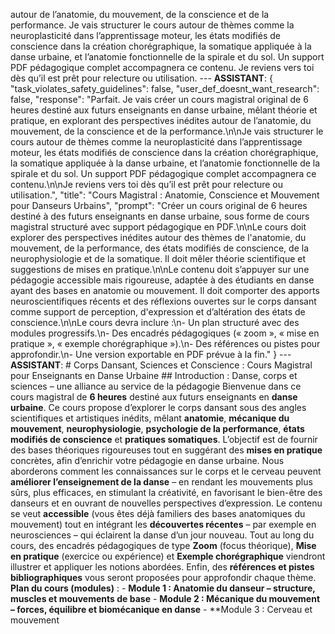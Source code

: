autour de l’anatomie, du mouvement, de la conscience et de la performance. Je vais structurer le cours autour de thèmes comme la neuroplasticité dans l’apprentissage moteur, les états modifiés de conscience dans la création chorégraphique, la somatique appliquée à la danse urbaine, et l’anatomie fonctionnelle de la spirale et du sol. Un support PDF pédagogique complet accompagnera ce contenu. Je reviens vers toi dès qu’il est prêt pour relecture ou utilisation. --- **ASSISTANT**: { "task_violates_safety_guidelines": false, "user_def_doesnt_want_research": false, "response": "Parfait. Je vais créer un cours magistral original de 6 heures destiné aux futurs enseignants en danse urbaine, mêlant théorie et pratique, en explorant des perspectives inédites autour de l’anatomie, du mouvement, de la conscience et de la performance.\n\nJe vais structurer le cours autour de thèmes comme la neuroplasticité dans l’apprentissage moteur, les états modifiés de conscience dans la création chorégraphique, la somatique appliquée à la danse urbaine, et l’anatomie fonctionnelle de la spirale et du sol. Un support PDF pédagogique complet accompagnera ce contenu.\n\nJe reviens vers toi dès qu’il est prêt pour relecture ou utilisation.", "title": "Cours Magistral : Anatomie, Conscience et Mouvement pour Danseurs Urbains", "prompt": "Créer un cours original de 6 heures destiné à des futurs enseignants en danse urbaine, sous forme de cours magistral structuré avec support pédagogique en PDF.\n\nLe cours doit explorer des perspectives inédites autour des thèmes de l'anatomie, du mouvement, de la performance, des états modifiés de conscience, de la neurophysiologie et de la somatique. Il doit mêler théorie scientifique et suggestions de mises en pratique.\n\nLe contenu doit s’appuyer sur une pédagogie accessible mais rigoureuse, adaptée à des étudiants en danse ayant des bases en anatomie ou mouvement. Il doit comporter des apports neuroscientifiques récents et des réflexions ouvertes sur le corps dansant comme support de perception, d'expression et d’altération des états de conscience.\n\nLe cours devra inclure :\n- Un plan structuré avec des modules progressifs.\n- Des encadrés pédagogiques (« zoom », « mise en pratique », « exemple chorégraphique »).\n- Des références ou pistes pour approfondir.\n- Une version exportable en PDF prévue à la fin." } --- **ASSISTANT**: # Corps Dansant, Sciences et Conscience : Cours Magistral pour Enseignants en Danse Urbaine ## Introduction : Danse, corps et sciences – une alliance au service de la pédagogie Bienvenue dans ce cours magistral de **6 heures** destiné aux futurs enseignants en **danse urbaine**. Ce cours propose d’explorer le corps dansant sous des angles scientifiques et artistiques inédits, mêlant **anatomie**, **mécanique du mouvement**, **neurophysiologie**, **psychologie de la performance**, **états modifiés de conscience** et **pratiques somatiques**. L’objectif est de fournir des bases théoriques rigoureuses tout en suggérant des **mises en pratique** concrètes, afin d’enrichir votre pédagogie en danse urbaine. Nous aborderons comment les connaissances sur le corps et le cerveau peuvent **améliorer l’enseignement de la danse** – en rendant les mouvements plus sûrs, plus efficaces, en stimulant la créativité, en favorisant le bien-être des danseurs et en ouvrant de nouvelles perspectives d’expression. Le contenu se veut **accessible** (vous êtes déjà familiers des bases anatomiques du mouvement) tout en intégrant les **découvertes récentes** – par exemple en neurosciences – qui éclairent la danse d’un jour nouveau. Tout au long du cours, des encadrés pédagogiques de type **Zoom** (focus théorique), **Mise en pratique** (exercice ou expérience) et **Exemple chorégraphique** viendront illustrer et appliquer les notions abordées. Enfin, des **références et pistes bibliographiques** vous seront proposées pour approfondir chaque thème. **Plan du cours (modules)** : - **Module 1 : Anatomie du danseur – structure, muscles et mouvements de base** - **Module 2 : Mécanique du mouvement – forces, équilibre et biomécanique en danse** - **Module 3 : Cerveau et mouvement